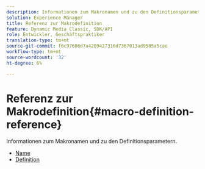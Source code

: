 ```yaml
---
description: Informationen zum Makronamen und zu den Definitionsparametern.
solution: Experience Manager
title: Referenz zur Makrodefinition
feature: Dynamic Media Classic, SDK/API
role: Entwickler, Geschäftspraktiker
translation-type: tm+mt
source-git-commit: f6c97606d7a4209427316d7367013ad9585a5cae
workflow-type: tm+mt
source-wordcount: '32'
ht-degree: 6%

---
```



# Referenz zur Makrodefinition{#macro-definition-reference}

Informationen zum Makronamen und zu den Definitionsparametern.

* [Name](r-name-macro.md)
* [Definition](r-definition-macro.md)
